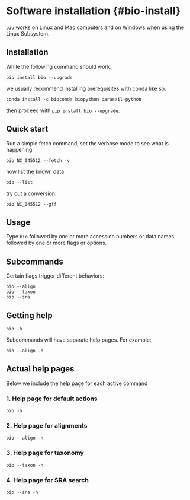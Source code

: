 # Software installation {#bio-install}

`bio` works on Linux and Mac computers and on Windows when using the Linux Subsystem. 

## Installation

While the following command should work:

    pip install bio --upgrade

we usually recommend installing prerequisites with conda like so:

    conda install -c bioconda biopython parasail-python

then proceed with `pip install bio --upgrade`.

## Quick start

Run a simple fetch command, set the verbose mode to see what is happening:

    bio NC_045512 --fetch -v

now list the known data:

    bio --list

try out a conversion:

    bio NC_045512 --gff

## Usage

Type `bio` followed by one or more accession numbers or data names followed by one or more flags or options.

## Subcommands

Certain flags trigger different behaviors:

    bio --align
    bio --taxon
    bio --sra 
    
## Getting help

    bio -h

Subcommands will have separate help pages. For example:

    bio --align -h

## Actual help pages

Below we include the help page for each active command

### 1\. Help page for default actions

```{bash, comment=NA}
bio -h
```

### 2\. Help page for alignments 

```{bash, comment=NA}
bio --align -h
```

### 3\. Help page for taxonomy 

```{bash, comment=NA}
bio --taxon -h
```

### 4\. Help page for SRA search 

```{bash, comment=NA}
bio --sra -h
```
